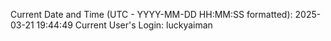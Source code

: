 Current Date and Time (UTC - YYYY-MM-DD HH:MM:SS formatted): 2025-03-21 19:44:49
Current User's Login: luckyaiman
